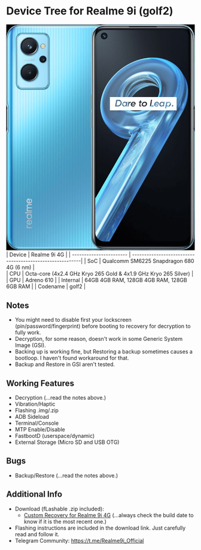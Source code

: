 # Device Tree for Realme 9i (golf2)
![Realme 9i](https://github.com/cd-Spidey/Random/blob/main/screenshots/realme_9i.jpg)
| Device                  | Realme 9i 4G                                             |
| ----------------------- | ---------------------------------------------------------|
| SoC                     | Qualcomm SM6225 Snapdragon 680 4G (6 nm)                      |      
| CPU                     | Octa-core (4x2.4 GHz Kryo 265 Gold & 4x1.9 GHz Kryo 265 Silver)  |
| GPU                     | Adreno 610                                             |
| Internal                | 64GB 4GB RAM, 128GB 4GB RAM, 128GB 6GB RAM                 |
| Codename                | golf2                                               |

## Notes
- You might need to disable first your lockscreen (pin/password/fingerprint) before booting to recovery for decryption to fully work.
- Decryption, for some reason, doesn't work in some Generic System Image (GSI).
- Backing up is working fine, but Restoring a backup sometimes causes a bootloop. I haven't found workaround for that.
- Backup and Restore in GSI aren't tested.

## Working Features
- Decryption (...read the notes above.)
- Vibration/Haptic 
- Flashing .img/.zip
- ADB Sideload
- Terminal/Console
- MTP Enable/Disable
- FastbootD (userspace/dynamic)
- External Storage (Micro SD and USB OTG)

## Bugs
- Backup/Restore (...read the notes above.)

## Additional Info
- Download (fLashable .zip included):
  - [Custom Recovery for Realme 9i 4G](https://github.com/cd-Crypton/custom_recovery_tree_realme_RMX3491/releases) (...always check the build date to know if it is the most recent one.)
- Flashing instructions are included in the download link. Just carefully read and follow it.
- Telegram Community: https://t.me/Realme9i_Official
